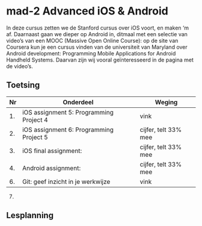# mad-2 Advanced iOS & Android

In deze cursus zetten we de Stanford cursus over iOS voort, en maken ‘m af. Daarnaast gaan we dieper op Android in, ditmaal met een selectie van video’s van een MOOC (Massive Open Online Course): op de site van Coursera kun je een cursus vinden van de universiteit van Maryland over Android development: Programming Mobile Applications for Android Handheld Systems. Daarvan zijn wij vooral geïnteresseerd in de pagina met de video’s. 

## Toetsing

Nr | Onderdeel | Weging
---| --- | ---
1. | iOS assignment 5: Programming Project 4 | vink
2. | iOS assignment 6: Programming Project 5   | cijfer, telt 33% mee
3. | iOS final assignment: | cijfer, telt 33% mee
4. | Android assignment:  | cijfer, telt 33% mee
6. | Git: geef inzicht in je werkwijze | vink
7. 
## Lesplanning 
